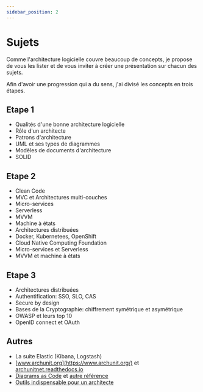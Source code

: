 ```yaml
---
sidebar_position: 2
---
```


# Sujets

Comme l'architecture logicielle couvre beaucoup de concepts, je propose de vous les lister et de vous inviter à créer une présentation sur chacun des sujets.

Afin d'avoir une progression qui a du sens, j'ai divisé les concepts en trois étapes.

## Etape 1

- Qualités d'une bonne architecture logicielle
- Rôle d'un architecte
- Patrons d'architecture
- UML et ses types de diagrammes
- Modèles de documents d'architecture
- SOLID

## Etape 2

- Clean Code
- MVC et Architectures multi-couches
- Micro-services
- Serverless
- MVVM
- Machine à états
- Architectures distribuées
- Docker, Kubernetees, OpenShift
- Cloud Native Computing Foundation
- Micro-services et Serverless
- MVVM et machine à états

## Etape 3

- Architectures distribuées
- Authentification: SSO, SLO, CAS
- Secure by design
- Bases de la Cryptographie: chiffrement symétrique et asymétrique
- OWASP et leurs top 10
- OpenID connect et OAuth

## Autres

- La suite Elastic (Kibana, Logstash)
- [www.archunit.org](https://www.archunit.org/) et [archunitnet.readthedocs.io](https://archunitnet.readthedocs.io/)
- [Diagrams as Code](https://blog.stephane-robert.info/post/devops-diagram-as-code/) et [autre référence](https://diagrams.mingrammer.com/)
- [Outils indispensable pour un architecte](https://softwarearchitecture.tools/)
